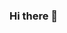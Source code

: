 ### Hi there 👋

<!--
**fernandomonza/fernandomonza** is a ✨ _special_ ✨ repository because its `README.md` (this file) appears on your GitHub profile.

Here are some ideas to get you started:

- 🔭 I’m currently working on ... improve my programming knowledge
- 🌱 I’m currently learning ...systems analysis and development through UNIFATECIE 🥇 and [Training] Full Stack Javascript by https://cursos.onebitcode.com/
- 👯 I’m looking to collaborate on ...
- 🤔 I’m looking for help with ...get a job or internship 😉
- 💬 Ask me about ...
- 📫 How to reach me: ...
- 😄 Pronouns: ...
- ⚡ Fun fact: ...
-->
